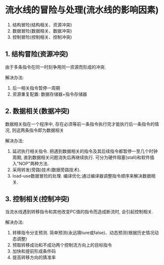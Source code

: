 # 流水线的冒险与处理(流水线的影响因素)

1. 结构冒险(结构相关、资源冲突)
2. 数据冒险(数据相关、数据冲突)
3. 控制冒险(控制相关、控制冲突)

## 1. 结构冒险(资源冲突)

由于多条指令在同一时刻争用同一资源而形成的冲突.

解决办法:

1. 后一相关指令暂停一周期
2. 资源重复配置: 数据存储器+指令存储器

## 2. 数据相关(数据冲突)

数据相关指在一个程序中, 存在必须等前一条指令执行完才能执行后一条指令的情况,
则这两条指令即为数据相关

解决办法:

1. 延迟执行相关指令.
   把遇到数据相关的指令及其后续指令都暂停一至几个时钟周期, 直到数据相关问题消失后再继续执行.
   可分为硬件阻塞(stall)和软件插入"NOP"两种方法.
2. 采用转发(旁路)技术(数据旁路技术).
3. load-use数据冒险的处理. 编译优化:通过编译器调整指令顺序来解决数据相关.

## 3. 控制相关(控制冲突)

当流水线遇到转移指令和其他改变PC值的指令而造成断流时, 会引起控制相关.

解决办法:

1. 转移指令分支预测. 简单预测(永远猜ture或false)、动态预测(根据历史情况动态调整)
2. 预取转移成功和不成功两个控制流方向上的目标指令
3. 加快和提前形成条件码
4. 提高转移方向的猜准率
